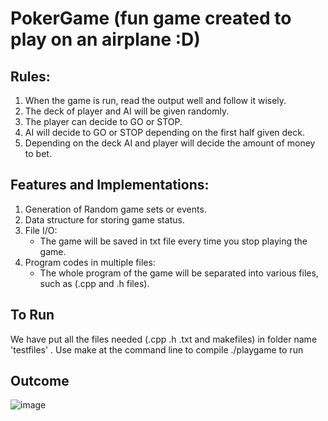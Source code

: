 # PokerGame (fun game created to play on an airplane :D)

## Rules:
1. When the game is run, read the output well and follow it wisely.
3. The deck of player and AI will be given randomly.
4. The player can decide to GO or STOP.
5. AI will decide to GO or STOP depending on the first half given deck.
6. Depending on the deck AI and player will decide the amount of money to bet.

## Features and Implementations:
1. Generation of Random game sets or events.
2. Data structure for storing game status.
3. File I/O:
    - The game will be saved in txt file every time you stop playing the game. 
5. Program codes in multiple files:
    - The whole program of the game will be separated into various files, such as (.cpp and .h files).

## To Run
We have put all the files needed (.cpp .h .txt and makefiles) in folder name 'testfiles' . 
Use make at the command line to compile ./playgame to run

## Outcome
![image](https://user-images.githubusercontent.com/77934734/121336250-ecf3d680-c94d-11eb-956e-ab5f9cd1eae0.png)

